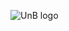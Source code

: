 ![UnB logo](https://raw.githubusercontent.com/wiki/fga-gpp-mds/2016.2-Time05-SalasFGA/img/unb_logo.PNG)